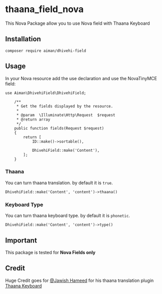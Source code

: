 # thaana_field_nova
This Nova Package allow you to use Nova field with Thaana Keyboard

## Installation
```
composer require aiman/dhivehi-field
```

## Usage
In your Nova resource add the use declaration and use the NovaTinyMCE field:
```
use Aiman\DhivehiField\DhivehiField;

    /**
     * Get the fields displayed by the resource.
     *
     * @param  \Illuminate\Http\Request  $request
     * @return array
     */
    public function fields(Request $request)
    {
        return [
            ID::make()->sortable(),

            DhivehiField::make('Content'),
        ];
    }
```

### Thaana
You can turn thaana translation. by default it is `true`.
```
DhivehiField::make('Content', 'content')->thaana()
```

### Keyboard Type
You can turn thaana keyboard type. by default it is `phonetic`.
```
DhivehiField::make('Content', 'content')->type()
```

## Important
This package is tested for **Nova Fields only**


## Credit
Huge Credit goes for [@Jawish Hameed](https://github.com/jawish) for his thaana translation plugin [Thaana Keyboard](https://github.com/jawish/jtk)
